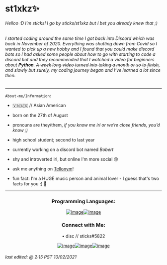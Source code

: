 # st1xkz✨
###### *Helloo :D* I’m sticks! I go by sticks/st1xkz but I bet you already knew that ;)
###### *I started coding around the same time I got back into Discord which was back in November of 2020. Everything was shutting down from Covid so I wanted to pick up a new hobby and I found that you could make discord bots so I had asked some people about how to go with starting to code a discord bot and they recommended that I watched a video for beginners about ***__Python__***. ~~A week long video turned into taking a month or so to finish~~, and slowly but surely, my coding journey began and I’ve learned a lot since then*. 
----

`About-me/Information`:

- 🇻🇳🇺🇸 // Asian American

- born on the 27th of August

- pronouns are they/them, *if you know me irl or we’re close friends, you’d know ;)*

- high school student; second to last year

- currently working on a discord bot named *Bobert*

- shy and introverted irl, but online I'm more social 🙃

- ask me anything on [Tellonym](https://tellonym.me/st1xkz)!

- fun fact: I'm a HUGE music person and animal lover - I guess that's two facts for you :) :dizzy:

----

<h3 align="center">Programming Languages:</h3>
<div align="center">

[![image](https://img.icons8.com/color/48/000000/python--v1.png)](https://www.python.org)[![image](https://img.icons8.com/color/48/000000/javascript--v1.png)](https://www.javascript.com)
  
</div>

<h3 align="center">Connect with Me:</h3>
<p align="center">
    • disc // sticks#5822
</p>
<div align="center">

[![image](https://img.icons8.com/color/48/000000/discord--v2.png)](https://discord.gg/93XQycy6xk)[![image](https://img.icons8.com/fluency/48/000000/instagram-new.png)](https://www.instagram.com/st1xkz/)[![image](https://img.icons8.com/color/48/000000/twitter--v1.png)](https://mobile.twitter.com/givemethest1xkz)
  
</div>

###### *last edited: @ 2:15 PST 10/02/2021*
